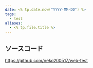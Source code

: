 ```yaml
---
date: <% tp.date.now("YYYY-MM-DD") %>
tags:
  - test
aliases:
  - <% tp.file.title %>
---
```


## ソースコード

https://github.com/neko200517/web-test
